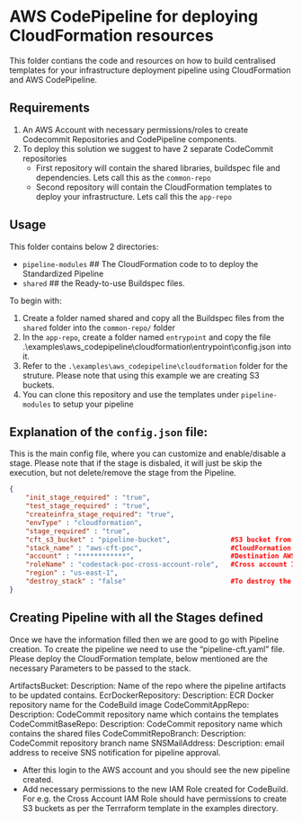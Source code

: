 # AWS CodePipeline for deploying CloudFormation resources
This folder contians the code and resources on how to build centralised templates for your infrastructure deployment pipeline using CloudFormation and AWS CodePipeline.

## Requirements
1. An AWS Account with necessary permissions/roles to create Codecommit Repositories and CodePipeline components.
2. To deploy this solution we suggest to have 2 separate CodeCommit repositories
     * First repository will contain the shared libraries, buildspec file and dependencies. Lets call this as the `common-repo`
     * Second repository will contain the CloudFormation templates to deploy your infrastructure. Lets call this the `app-repo`

## Usage
This folder contains below 2 directories:
 * `pipeline-modules`   ## The CloudFormation code to to deploy the Standardized Pipeline
 * `shared`             ## the Ready-to-use Buildspec files.

To begin with:
1. Create a folder named shared and copy all the Buildspec files from the `shared` folder into the `common-repo/` folder
2. In the `app-repo`, create a folder named `entrypoint` and copy the file .\examples\aws_codepipeline\cloudformation\entrypoint\config.json into it.
3. Refer to the `.\examples\aws_codepipeline\cloudformation` folder for the struture. Please note that using this example we are creating S3 buckets.
4. You can clone this repository and use the templates under `pipeline-modules` to setup your pipeline


## Explanation of the `config.json` file:
This is the main config file, where you can customize and enable/disable a stage. Please note that if the stage is disbaled, it will just be skip the execution, but not delete/remove the stage from the Pipeline.
```json
{
    "init_stage_required" : "true",
    "test_stage_required" : "true",
    "createinfra_stage_required": "true",
    "envType" : "cloudformation",
    "stage_required" : "true",
    "cft_s3_bucket" : "pipeline-bucket",               #S3 bucket from the destination account to keep CFT templates
    "stack_name" : "aws-cft-poc",                      #CloudFormation stack name
    "account" : "************",                        #Destination AWS account to deploy stack
    "roleName" : "codestack-poc-cross-account-role",   #Cross account IAM role name
    "region" : "us-east-1",
    "destroy_stack" : "false"                          #To destroy the provisioned stack this value set to be "true"
}
```

## Creating Pipeline with all the Stages defined
Once we have the information filled then we are good to go with Pipeline creation. To create the pipeline we need to use the “pipeline-cft.yaml” file. Please deploy the CloudFormation template, below mentioned are the necessary Parameters to be passed to the stack.

  ArtifactsBucket:
    Description: Name of the repo where the pipeline artifacts to be updated contains.
  EcrDockerRepository:
    Description: ECR Docker repository name for the CodeBuild image
  CodeCommitAppRepo:
    Description: CodeCommit repository name which contains the templates
  CodeCommitBaseRepo:
    Description: CodeCommit repository name which contains the shared files
  CodeCommitRepoBranch:
    Description: CodeCommit repository branch name
  SNSMailAddress:
    Description: email address to receive SNS notification for pipeline approval.


* After this login to the AWS account and you should see the new pipeline created.
* Add necessary permissions to the new IAM Role created for CodeBuild. For e.g. the Cross Account IAM Role should have permissions to create S3 buckets as per the Terrraform template in the examples directory.

